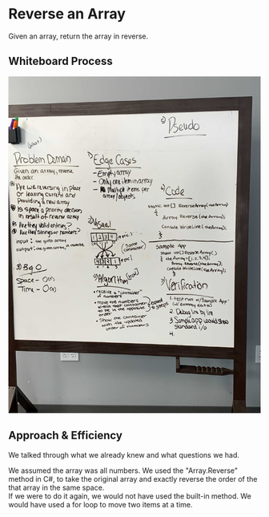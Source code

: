 # Reverse an Array

Given an array, return the array in reverse.

## Whiteboard Process

![Image of Whiteboard Workflow](arrayreverse.jpg)

## Approach & Efficiency
<!-- What approach did you take? Discuss Why. What is the Big O space/time for this approach? -->

We talked through what we already knew and what questions we had.

We assumed the array was all numbers.
We used the "Array.Reverse" method in C#, to take the original array and exactly reverse the order of the that array in the same space.  
If we were to do it again, we would not have used the built-in method. We would have used a for loop to move two items at a time.
